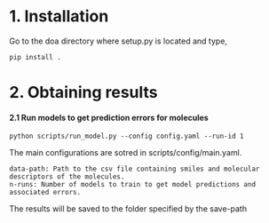 # 1. Installation
Go to the doa directory where setup.py is located and type,

```
pip install .
```
# 2. Obtaining results
#### 2.1 Run models to get prediction errors for molecules

```
python scripts/run_model.py --config config.yaml --run-id 1
```

The main configurations are sotred in scripts/config/main.yaml. 

```
data-path: Path to the csv file containing smiles and molecular descriptors of the molecules.
n-runs: Number of models to train to get model predictions and associated errors.
```

The results will be saved to the folder specified by the save-path
